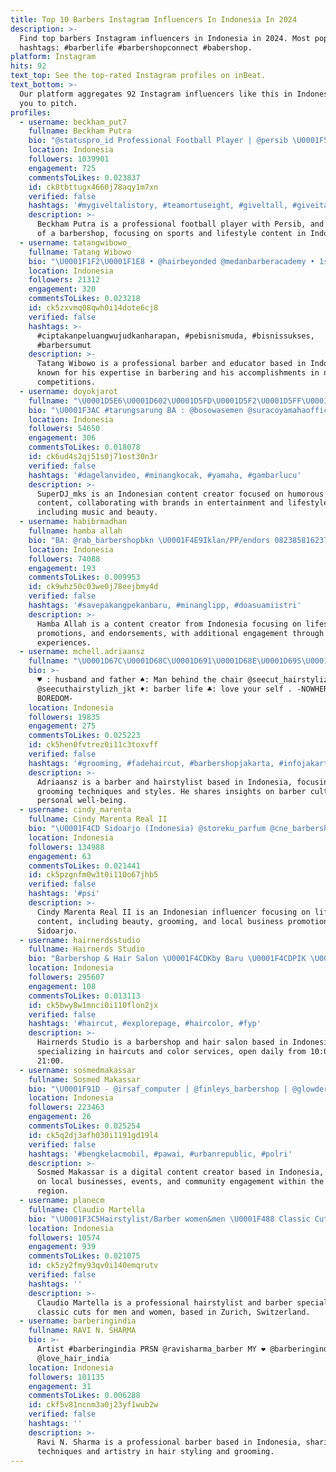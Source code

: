 ```yaml
---
title: Top 10 Barbers Instagram Influencers In Indonesia In 2024
description: >-
  Find top barbers Instagram influencers in Indonesia in 2024. Most popular
  hashtags: #barberlife #barbershopconnect #babershop.
platform: Instagram
hits: 92
text_top: See the top-rated Instagram profiles on inBeat.
text_bottom: >-
  Our platform aggregates 92 Instagram influencers like this in Indonesia for
  you to pitch.
profiles:
  - username: beckham_put7
    fullname: Beckham Putra
    bio: "@statuspro_id Professional Football Player | @persib \U0001F535 | Owner of @7.11_barbershop part of team @ortuseight #ToInfinityAndBeyond"
    location: Indonesia
    followers: 1039901
    engagement: 725
    commentsToLikes: 0.023837
    id: ck8tbttugx4660j78aqy1m7xn
    verified: false
    hashtags: '#mygiveltalistory, #teamortuseight, #giveltall, #giveitall'
    description: >-
      Beckham Putra is a professional football player with Persib, and the owner
      of a barbershop, focusing on sports and lifestyle content in Indonesia.
  - username: tatangwibowo_
    fullname: Tatang Wibowo
    bio: "\U0001F1F2\U0001F1E8 • @hairbeyonded @medanbarberacademy • 1st Barber Battle Bellagio 2018\U0001F3C6 • 1st Barber Battle Indonesia 2019\U0001F3C6"
    location: Indonesia
    followers: 21312
    engagement: 320
    commentsToLikes: 0.023218
    id: ck5zxvmq08qwh0i14dote6cj8
    verified: false
    hashtags: >-
      #ciptakanpeluangwujudkanharapan, #pebisnismuda, #bisnissukses,
      #barbersumut
    description: >-
      Tatang Wibowo is a professional barber and educator based in Indonesia,
      known for his expertise in barbering and his accomplishments in national
      competitions.
  - username: doyokjarot
    fullname: "\U0001D5E6\U0001D602\U0001D5FD\U0001D5F2\U0001D5FF\U0001D5D7\U0001D5DD_\U0001D5FA\U0001D5F8\U0001D600"
    bio: "\U0001F3AC #tarungsarung BA : @bosowasemen @suracoyamahaofficial @glowdermhouseofbeauty @finleys_barbershop"
    location: Indonesia
    followers: 54650
    engagement: 306
    commentsToLikes: 0.018078
    id: ck6ud4s2qj51s0j71ost30n3r
    verified: false
    hashtags: '#dagelanvideo, #minangkocak, #yamaha, #gambarlucu'
    description: >-
      SuperDJ_mks is an Indonesian content creator focused on humorous video
      content, collaborating with brands in entertainment and lifestyle sectors,
      including music and beauty.
  - username: habibrmadhan
    fullname: hamba allah
    bio: "BA: @rab_barbershopbkn \U0001F4E9Iklan/PP/endors 082385816237 Youtube Klik link \U0001F447"
    location: Indonesia
    followers: 74088
    engagement: 193
    commentsToLikes: 0.009953
    id: ck9whz50c03we0j78eejbmy4d
    verified: false
    hashtags: '#savepakangpekanbaru, #minanglipp, #doasuamiistri'
    description: >-
      Hamba Allah is a content creator from Indonesia focusing on lifestyle,
      promotions, and endorsements, with additional engagement through YouTube
      experiences.
  - username: mchell.adriaansz
    fullname: "\U0001D67C\U0001D68C\U0001D691\U0001D68E\U0001D695\U0001D695.\U0001D670\U0001D68D\U0001D69B\U0001D692\U0001D68A\U0001D68A\U0001D697\U0001D69C\U0001D6A3"
    bio: >-
      ♥️ : husband and father ♠️: Man behind the chair @seecut_hairstylizh &
      @seecuthairstylizh_jkt ♦️: barber life ♣️: love your self . -NOWHERE
      BOREDOM-
    location: Indonesia
    followers: 19835
    engagement: 275
    commentsToLikes: 0.025223
    id: ck5hen0fvtrez0i11c3toxvff
    verified: false
    hashtags: '#grooming, #fadehaircut, #barbershopjakarta, #infojakarta'
    description: >-
      Adriaansz is a barber and hairstylist based in Indonesia, focusing on
      grooming techniques and styles. He shares insights on barber culture and
      personal well-being.
  - username: cindy_marenta
    fullname: Cindy Marenta Real II
    bio: "\U0001F4CD Sidoarjo (Indonesia) @storeku_parfum @cne_barbershop @cne_coffe @panorama_residence_"
    location: Indonesia
    followers: 134988
    engagement: 63
    commentsToLikes: 0.021441
    id: ck5pzgnfm0w3t0i110o67jhb5
    verified: false
    hashtags: '#psi'
    description: >-
      Cindy Marenta Real II is an Indonesian influencer focusing on lifestyle
      content, including beauty, grooming, and local business promotions in
      Sidoarjo.
  - username: hairnerdsstudio
    fullname: Hairnerds Studio
    bio: "Barbershop & Hair Salon \U0001F4CDKby Baru \U0001F4CDPIK \U0001F4CDBDG \U0001F4CDG.Serpong (Monday-Sunday) 10.00-21.00 (Friday) 13.00-21.00 Collab@hairnerds.id \U0001F447\U0001F3FBAPPOINTMENT\U0001F447\U0001F3FB"
    location: Indonesia
    followers: 295607
    engagement: 108
    commentsToLikes: 0.013113
    id: ck5bwy8w1mnci0i110flon2jx
    verified: false
    hashtags: '#haircut, #explorepage, #haircolor, #fyp'
    description: >-
      Hairnerds Studio is a barbershop and hair salon based in Indonesia,
      specializing in haircuts and color services, open daily from 10:00 to
      21:00.
  - username: sosmedmakassar
    fullname: Sosmed Makassar
    bio: "\U0001F91D - @irsaf_computer | @finleys_barbershop | @glowdermhouseofbeauty \U0001FAC2 - Part of GASS x AMSINDO ☎️ - More info? Whatsapp (NO CALL)\U0001F447\U0001F447\U0001F447"
    location: Indonesia
    followers: 223463
    engagement: 26
    commentsToLikes: 0.025254
    id: ck5q2dj3afh030i1191gd19l4
    verified: false
    hashtags: '#bengkelacmobil, #pawai, #urbanrepublic, #polri'
    description: >-
      Sosmed Makassar is a digital content creator based in Indonesia, focusing
      on local businesses, events, and community engagement within the Makassar
      region.
  - username: planecm
    fullname: Claudio Martella
    bio: "\U0001F3C5Hairstylist/Barber women&men \U0001F488 Classic Cuts \U0001F4CD\U0001F1E8\U0001F1EDTorgasse 5, 8001 Zürich \U0001F4E9 Business/Booking: claudio.martella@hotmail.com ❤️ @eri.scara \U0001F4C02012"
    location: Indonesia
    followers: 10574
    engagement: 939
    commentsToLikes: 0.021075
    id: ck5zy2fmy93qv0i140emqrutv
    verified: false
    hashtags: ''
    description: >-
      Claudio Martella is a professional hairstylist and barber specializing in
      classic cuts for men and women, based in Zurich, Switzerland.
  - username: barberingindia
    fullname: RAVI N. SHARMA
    bio: >-
      Artist #barberingindia PRSN @ravisharma_barber MY ❤ @barberingindia WORK
      @love_hair_india
    location: Indonesia
    followers: 101135
    engagement: 31
    commentsToLikes: 0.006288
    id: ckf5v81ncnm3a0j23yf1wub2w
    verified: false
    hashtags: ''
    description: >-
      Ravi N. Sharma is a professional barber based in Indonesia, sharing expert
      techniques and artistry in hair styling and grooming.
---
```


